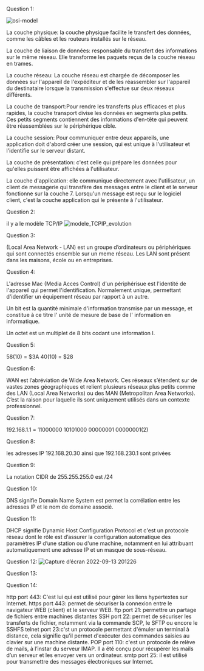 Question 1:

 ![osi-model](https://user-images.githubusercontent.com/112874218/189829453-23566313-dedd-4180-be70-673e4f5efbaa.gif)
 
 La couche physique: la couche physique facilite le transfert des données, comme les câbles et les routeurs installés sur le réseau.
 
 La couche de liaison de données: responsable du transfert des informations sur le même réseau. Elle transforme les paquets reçus de la couche réseau en trames.
 
 La couche réseau: La couche réseau est chargée de décomposer les données sur l'appareil de l'expéditeur et de les réassembler sur l'appareil du destinataire lorsque la transmission s'effectue sur deux réseaux différents.

La couche de transport:Pour rendre les transferts plus efficaces et plus rapides, la couche transport divise les données en segments plus petits. Ces petits segments contiennent des informations d'en-tête qui peuvent être réassemblées sur le périphérique cible.

La couche session: Pour communiquer entre deux appareils, une application doit d'abord créer une session, qui est unique à l'utilisateur et l'identifie sur le serveur distant.
 
 La couche de présentation:  c'est celle qui prépare les données pour qu'elles puissent être affichées à l'utilisateur.
 
 La couche d'application:  elle communique directement avec l'utilisateur, un client de messagerie qui transfère des messages entre le client et le serveur fonctionne sur la couche 7. Lorsqu'un message est reçu sur le logiciel client, c'est la couche application qui le présente à l'utilisateur.

Question 2:

il y a le modèle TCP/IP
![modele_TCPIP_evolution](https://user-images.githubusercontent.com/112874218/189834587-779b3870-4203-4dde-b20e-822b0e1c5d34.png)

Question 3:

(Local Area Network - LAN) est un groupe d’ordinateurs ou périphériques qui sont connectés ensemble sur un meme réseau. Les LAN sont présent dans les maisons, école ou en entreprises.


Question 4:

L'adresse Mac (Media Acces Control) d'un périphérisue est l'identité de l'appareil qui permet l'identification. Normalement unique, permettant d'identifier un équipement réseau par rapport à un autre.

 Un bit est la quantité minimale d'information transmise par un message, et constitue à ce titre l' unité de mesure de base de l' information en informatique.
 
 Un octet est un multiplet de 8 bits codant une information I.
 
 Question 5:
 
 58(10) = $3A
 40(10) = $28
 
 Question 6:
 
 WAN est l’abréviation de Wide Area Network. Ces réseaux s’étendent sur de vastes zones géographiques et relient plusieurs réseaux plus petits comme des LAN (Local Area Networks) ou des MAN (Metropolitan Area Networks). C’est la raison pour laquelle ils sont uniquement utilisés dans un contexte professionnel.
 
  Question 7:
  
  192.168.1.1 = 11000000 10101000 00000001 00000001(2)
  
  Question 8:
  
  les adresses IP 192.168.20.30 ainsi que 192.168.230.1 sont privées
  
  Question 9:
  
  La notation CIDR de 255.255.255.0 est /24
  
  Question 10:
  
  DNS signifie Domain Name System est permet la corrélation entre les adresses IP et le nom de domaine associé.
  
  Question 11:
  
DHCP signifie Dynamic Host Configuration Protocol et c'est un protocole réseau dont le rôle est d’assurer la configuration automatique des paramètres IP d’une station ou d'une machine, notamment en lui attribuant automatiquement une adresse IP et un masque de sous-réseau.  

Question 12:
![Capture d’écran 2022-09-13 201226](https://user-images.githubusercontent.com/112874218/189978920-fdb0fa9e-7fe7-4e33-ac4f-35ab20933a2c.png)

Question 13:

Question 14:

http port 443: C'est lui qui est utilisé pour gérer les liens hypertextes sur Internet. 
https port 443: permet de sécuriser la connexion entre le navigateur WEB (client) et le serveur WEB.
ftp port 21: permettre un partage de fichiers entre machines distantes
SSH port 22: permet de sécuriser les transferts de fichier, notamment via la commande SCP, le SFTP ou encore le SSHFS
telnet port 23:c'st un protocole permettant d'émuler un terminal à distance, cela signifie qu'il permet d'exécuter des commandes saisies au clavier sur une machine distante.
POP port 110: c'est un protocole de relève de mails, à l’instar du serveur IMAP. Il a été conçu pour récupérer les mails d’un serveur et les envoyer vers un ordinateur. 
smtp port 25: il  est utilisé pour transmettre des messages électroniques sur Internet. 



  
  
 
 
 
 
 
 
 
 
 
 
 
 
 
 
 
 
 
 
 
 
 
 
 
 
